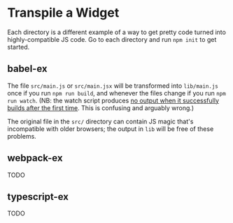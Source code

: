 # Transpile a Widget

Each directory is a different example of a way to get pretty code
turned into highly-compatible JS code.
Go to each directory and run `npm init` to get started.

## babel-ex

The file `src/main.js` or `src/main.jsx`
will be transformed into `lib/main.js` once if you run `npm run build`,
and whenever the files change if you run `npm run watch`.
(NB: the watch script produces [no output when it successfully builds
after the first time](https://github.com/babel/babel/issues/7926).
This is confusing and arguably wrong.)

The original file in the `src/` directory can contain JS magic that's
incompatible with older browsers; the output in `lib` will be free of
these problems.

## webpack-ex

TODO

## typescript-ex

TODO
